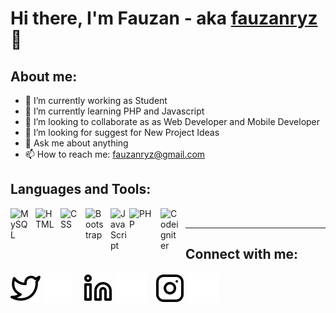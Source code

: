 # Hi there, I'm Fauzan - aka [fauzanryz](https://www.instagram.com/fauzanryz/)👋
## About me:
- 🔭 I’m currently working as Student
- 🌱 I’m currently learning PHP and Javascript
- 👯 I’m looking to collaborate as as Web Developer and Mobile Developer
- 🤔 I’m looking for suggest for New Project Ideas
- 💬 Ask me about anything
- 📫 How to reach me: fauzanryz@gmail.com

## Languages and Tools:

[<img align="left" alt="MySQL" width="30px" src="https://cdn.jsdelivr.net/gh/devicons/devicon/icons/mysql/mysql-original.svg" style="padding-right:10px;" />][webdev]
[<img align="left" alt="HTML" width="30px" src="https://cdn.jsdelivr.net/gh/devicons/devicon/icons/html5/html5-original.svg" style="padding-right:10px;" />][webdev]
[<img align="left" alt="CSS" width="30px" src="https://cdn.jsdelivr.net/gh/devicons/devicon/icons/css3/css3-original.svg" style="padding-right:10px;" />][webdev]
[<img align="left" alt="Bootstrap" width="30px" src="https://cdn.jsdelivr.net/gh/devicons/devicon/icons/bootstrap/bootstrap-original.svg" style="padding-right:10px;" />][webdev]
[<img align="left" alt="JavaScript" width="30px" src="https://cdn.jsdelivr.net/gh/devicons/devicon/icons/javascript/javascript-original.svg" style="padding-right:0px;" />][webdev]
[<img align="left" alt="PHP" width="40px" src="https://cdn.jsdelivr.net/gh/devicons/devicon/icons/php/php-original.svg" style="padding-right:10px;" />][webdev]
[<img align="left" alt="Codeigniter" width="30px" src="https://cdn.jsdelivr.net/gh/devicons/devicon/icons/codeigniter/codeigniter-plain.svg" style="padding-right:10px;" />][webdev]
<br />

---
## Connect with me:

[![website](./img/twitter-light.svg)](https://twitter.com/fauzanryz#gh-light-mode-only)
[![website](./img/twitter-dark.svg)](https://twitter.com/fauzanryz#gh-dark-mode-only)
&nbsp;&nbsp;
[![website](./img/linkedin-light.svg)](https://www.linkedin.com/in/fauzan-0436bb2a0/#gh-light-mode-only)
[![website](./img/linkedin-dark.svg)](https://www.linkedin.com/in/fauzan-0436bb2a0/#gh-dark-mode-only)
&nbsp;&nbsp;
[![website](./img/instagram-light.svg)](https://instagram.com/fauzanryz#gh-light-mode-only)
[![website](./img/instagram-dark.svg)](https://instagram.com/fauzanryz#gh-dark-mode-only)


[webdev]: https://github.com/fauzanryz/fauzanryz

<!---
fauzanryz/fauzanryz is a ✨ special ✨ repository because its `README.md` (this file) appears on your GitHub profile.
You can click the Preview link to take a look at your changes.
--->
